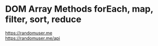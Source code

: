 # DOM Array Methods forEach, map, filter, sort, reduce

https://randomuser.me  
https://randomuser.me/api
